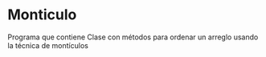 # Monticulo
Programa que contiene Clase con métodos para ordenar un arreglo usando la técnica de montículos
